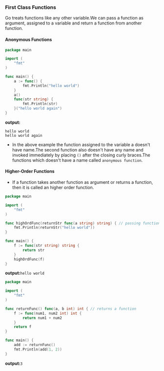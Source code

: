 ### First Class Functions
Go treats functions like any other variable.We can pass a function as argument, assigned to a variable and return a function from another function.
#### Anonymous Functions
```go
package main

import (
	"fmt"
)

func main() {
	a := func() {
		fmt.Println("hello world")
	}
	a()
	func(str string) {
		fmt.Println(str)
	}("hello world again")
}
```
**output:**
```
hello world
hello world again
```
* In the above example the function assigned to the variable a doesn't have name.The second function also doesn't have any name and invoked immediately by placing `()` after the closing curly braces.The functions which doesn't have a name called `anonymous function`.  
#### Higher-Order Functions
* If a function takes another function as argument or returns a function, then it is called an higher order function.
```go
package main

import (
	"fmt"
)

func highOrdFunc(returnStr func(a string) string) { // passing function to another function
	fmt.Println(returnStr("hello world"))
}

func main() {
	f := func(str string) string {
		return str
	}
	highOrdFunc(f)
}
```
**output:**`hello world`  
```go
package main

import (
	"fmt"
)

func returnFunc() func(a, b int) int { // returns a function
	f := func(num1, num2 int) int {
		return num1 + num2
	}
	return f
}

func main() {
	add := returnFunc()
	fmt.Println(add(1, 2))
}
```
**output:**`3`  
